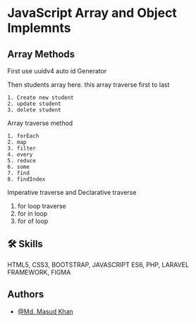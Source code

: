 
# JavaScript Array and Object Implemnts

## Array Methods

First use uuidv4 auto id Generator

Then students array here. this array traverse first to last

    1. Create new student
    2. update student
    3. delete student

Array traverse method

    1. forEach
    2. map
    3. filter
    4. every
    5. reduce
    6. some
    7. find
    8. findIndex

Imperative traverse and Declarative traverse

1. for loop traverse
1. for in loop
2. for of loop
## 🛠 Skills
HTML5, CSS3, BOOTSTRAP, JAVASCRIPT ES6, PHP, LARAVEL FRAMEWORK, FIGMA

## Authors

- [@Md. Masud Khan](https://www.github.com/masudKhanGit)

